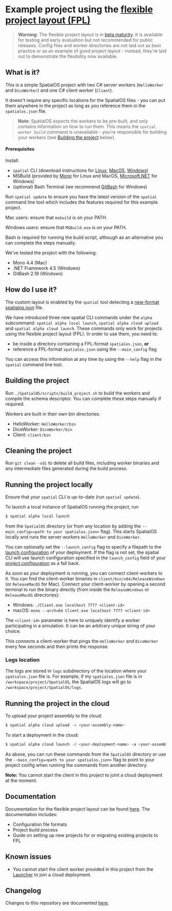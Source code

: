 # Example project using the [flexible project layout (FPL)](https://docs.improbable.io/reference/latest/shared/flexible-project-layout/introduction)

> **Warning**: The flexible project layout is in [beta maturity](https://docs.improbable.io/reference/latest/shared/release-policy#maturity-stages). It is available for testing and early evaluation but not recommended for public releases. Config files and worker directories are not laid out as best practice or as an example of good project layout - instead, they're laid out to demonstrate the flexibility now available.

## What is it?
This is a simple SpatialOS project with two C# server workers (`HelloWorker` and `DiceWorker`) and one C# client worker (`Client`).

It doesn't require any specific locations for the SpatialOS files - you can put them anywhere in the project as long as you reference them in the `spatialos.json` file.

> **Note**: SpatialOS expects the workers to be pre-built, and only contains information on how to run them. This means the `spatial worker build` command is unavailable - you're responsible for building your workers (see [Building the project](#building-the-project) below).

#### Prerequisites

Install:
- `spatial` CLI (download instructions for [Linux](https://docs.improbable.io/reference/latest/shared/setup/linux#2-set-up-the-spatialos-cli), [MacOS](https://docs.improbable.io/reference/latest/shared/setup/mac#2-install-spatialos), [Windows](https://docs.improbable.io/reference/latest/shared/setup/win#2-install-spatialos))
- MSBuild (provided by [Mono](https://www.mono-project.com/download/stable/) for Linux and MacOS, [Microsoft.NET](https://www.microsoft.com/en-gb/download/details.aspx?id=30653) for Windows)
- (optional) Bash Terminal (we recommend [GitBash](https://gitforwindows.org/) for Windows)

Run `spatial update` to ensure you have the latest version of the `spatial` command line tool which includes the features required for this example project.

Mac users: ensure that `msbuild` is on your PATH.

Windows users: ensure that `MSBuild.exe` is on your PATH.

Bash is required for running the build script, although as an alternative you can complete the steps manually.

We've tested the project with the following:
* Mono 4.4 (Mac)
* .NET Framework 4.5 (Windows)
* GitBash 2.18 (Windows)

## How do I use it?
The custom layout is enabled by the `spatial` tool detecting a [new-format spatialos.json](https://docs.improbable.io/reference/latest/shared/flexible-project-layout/reference/project-configuration) file. 

We have introduced three new spatial CLI commands under the `alpha` subcommand: `spatial alpha local launch`, `spatial alpha cloud upload` and `spatial alpha cloud launch`. These commands only work for projects using the flexible project layout (FPL). In order to use them, you need to:
* be inside a directory containing a FPL-format `spatialos.json`, **or** 
* reference a FPL-format `spatialos.json` using the `--main_config` flag

You can access this information at any time by using the `--help` flag in the `spatial` command line tool.

## Building the project
Run `./SpatialOS/scripts/build_project.sh` to build the workers and compile the schema descriptor. You can complete these steps manually if required.

Workers are built in their own bin directories:
* HelloWorker: `HelloWorker/bin`
* DiceWorker: `DiceWorker/bin`
* Client: `client/bin`

## Cleaning the project
Run `git clean -xdi` to delete all build files, including worker binaries and any intermediate files generated during the build process.

## Running the project locally
Ensure that your `spatial` CLI is up-to-date (run `spatial update`).

To launch a local instance of SpatialOS running the project, run
```bash
$ spatial alpha local launch
```
from the `SpatialOS` directory (or from any location by adding the `--main_config=<path to your spatialos.json>` flag). This starts SpatialOS locally and runs the server workers `HelloWorker` and `DiceWorker`.

You can optionally set the `--launch_config` flag to specify a filepath to the [launch configuration](https://docs.improbable.io/reference/latest/shared/flexible-project-layout/reference/launch-configuration) of your deployment. If the flag is not set, the spatial CLI will use launch configuration specified in the `launch_config` field of your [project configuration](https://docs.improbable.io/reference/latest/shared/flexible-project-layout/reference/project-configuration) as a fall back.

As soon as your deployment is running, you can connect client-workers to it. You can find the client-worker binaries in `client/bin/x64/ReleaseWindows` (or `ReleaseMacOS` for Mac). Connect your client-worker by opening a second terminal to run the binary directly (from inside the `ReleaseWindows` or `ReleaseMacOS` directories):
* Windows: `./Client.exe localhost 7777 <client-id>`
* macOS: `mono --arch=64 Client.exe localhost 7777 <client-id>`

The `<client-id>` parameter is here to uniquely identify a worker participating in a simulation. It can be an arbitrary unique string of your choice.

This connects a client-worker that pings the `HelloWorker` and `DiceWorker` every few seconds and then prints the response.

### Logs location
The logs are stored in `logs` subdirectory of the location where your `spatialos.json` file is. For example, if my `spatialos.json` file is in `/workspace/project/SpatialOS`, the SpatialOS logs will go to `/workspace/project/SpatialOS/logs`.

## Running the project in the cloud

To upload your project assembly to the cloud:
```bash
$ spatial alpha cloud upload -a <your-assembly-name>
```

To start a deployment in the cloud:
```bash
$ spatial alpha cloud launch -d <your-deployment-name> -a <your-assembly-name>
```

As above, you can run these commands from the `SpatialOS` directory or use the `--main_config=<path to your spatialos.json>` flag to point to your project config when running the commands from another directory.

**Note:** You cannot start the client in this project to joint a cloud deployment at the moment.

## Documentation
Documentation for the flexible project layout can be found [here](https://docs.improbable.io/reference/latest/shared/flexible-project-layout/introduction). The documentation includes:
* Configuration file formats
* Project build process
* Guide on setting up new projects for or migrating existing projects to FPL

## Known issues
* You cannot start the client worker provided in this project from the [Launcher](https://docs.improbable.io/reference/13.6/shared/operate/launcher) to join a cloud deployment.

## Changelog
Changes to this repository are documented [here](changelog.md).
